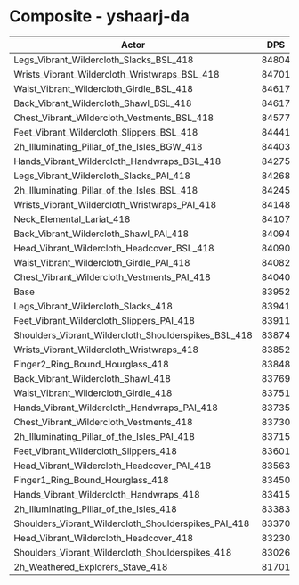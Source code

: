 # Composite - yshaarj-da
| Actor | DPS | Increase |
|---|:---:|:---:|
|Legs_Vibrant_Wildercloth_Slacks_BSL_418|84804|1.01%|
|Wrists_Vibrant_Wildercloth_Wristwraps_BSL_418|84701|0.89%|
|Waist_Vibrant_Wildercloth_Girdle_BSL_418|84617|0.79%|
|Back_Vibrant_Wildercloth_Shawl_BSL_418|84617|0.79%|
|Chest_Vibrant_Wildercloth_Vestments_BSL_418|84577|0.74%|
|Feet_Vibrant_Wildercloth_Slippers_BSL_418|84441|0.58%|
|2h_Illuminating_Pillar_of_the_Isles_BGW_418|84403|0.54%|
|Hands_Vibrant_Wildercloth_Handwraps_BSL_418|84275|0.39%|
|Legs_Vibrant_Wildercloth_Slacks_PAI_418|84268|0.38%|
|2h_Illuminating_Pillar_of_the_Isles_BSL_418|84245|0.35%|
|Wrists_Vibrant_Wildercloth_Wristwraps_PAI_418|84148|0.23%|
|Neck_Elemental_Lariat_418|84107|0.18%|
|Back_Vibrant_Wildercloth_Shawl_PAI_418|84094|0.17%|
|Head_Vibrant_Wildercloth_Headcover_BSL_418|84090|0.16%|
|Waist_Vibrant_Wildercloth_Girdle_PAI_418|84082|0.16%|
|Chest_Vibrant_Wildercloth_Vestments_PAI_418|84040|0.10%|
|Base|83952|0.00%|
|Legs_Vibrant_Wildercloth_Slacks_418|83941|-0.01%|
|Feet_Vibrant_Wildercloth_Slippers_PAI_418|83911|-0.05%|
|Shoulders_Vibrant_Wildercloth_Shoulderspikes_BSL_418|83874|-0.09%|
|Wrists_Vibrant_Wildercloth_Wristwraps_418|83852|-0.12%|
|Finger2_Ring_Bound_Hourglass_418|83848|-0.12%|
|Back_Vibrant_Wildercloth_Shawl_418|83769|-0.22%|
|Waist_Vibrant_Wildercloth_Girdle_418|83751|-0.24%|
|Hands_Vibrant_Wildercloth_Handwraps_PAI_418|83735|-0.26%|
|Chest_Vibrant_Wildercloth_Vestments_418|83730|-0.26%|
|2h_Illuminating_Pillar_of_the_Isles_PAI_418|83715|-0.28%|
|Feet_Vibrant_Wildercloth_Slippers_418|83601|-0.42%|
|Head_Vibrant_Wildercloth_Headcover_PAI_418|83563|-0.46%|
|Finger1_Ring_Bound_Hourglass_418|83450|-0.60%|
|Hands_Vibrant_Wildercloth_Handwraps_418|83415|-0.64%|
|2h_Illuminating_Pillar_of_the_Isles_418|83383|-0.68%|
|Shoulders_Vibrant_Wildercloth_Shoulderspikes_PAI_418|83370|-0.69%|
|Head_Vibrant_Wildercloth_Headcover_418|83230|-0.86%|
|Shoulders_Vibrant_Wildercloth_Shoulderspikes_418|83026|-1.10%|
|2h_Weathered_Explorers_Stave_418|81701|-2.68%|
